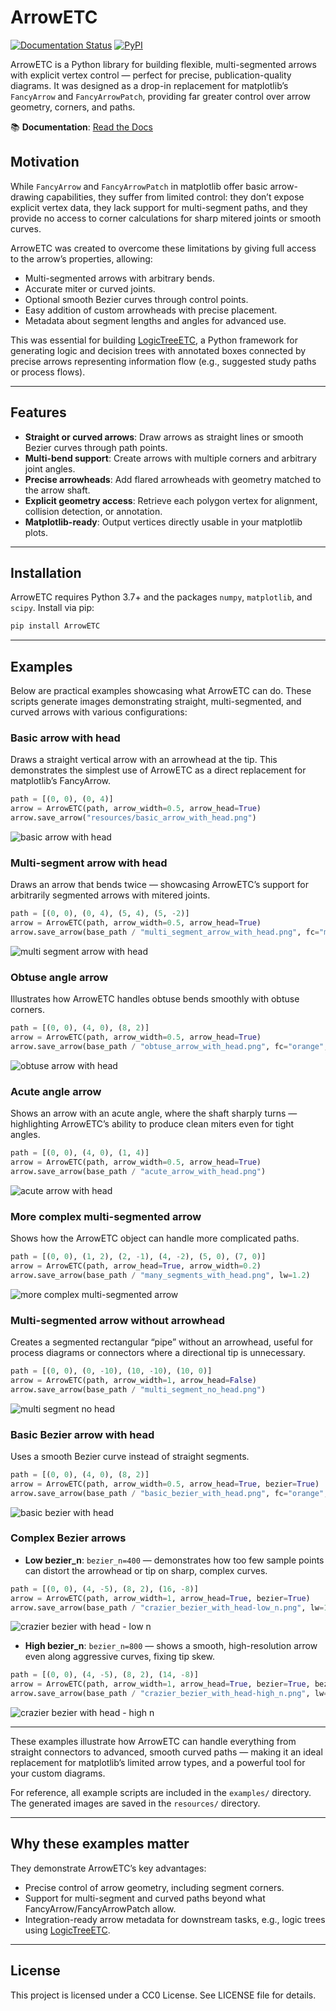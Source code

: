 # ArrowETC

[![Documentation Status](https://readthedocs.org/projects/ArrowETC/badge/?version=latest)](https://arrowetc.readthedocs.io/en/latest/)
[![PyPI](https://img.shields.io/pypi/v/arrowetc.svg)](https://pypi.org/project/arrowetc/)

ArrowETC is a Python library for building flexible, multi-segmented arrows with explicit vertex control — perfect for precise, publication-quality diagrams. It was designed as a drop-in replacement for matplotlib’s `FancyArrow` and `FancyArrowPatch`, providing far greater control over arrow geometry, corners, and paths.

📚 **Documentation**: [Read the Docs](https://yourprojectname.readthedocs.io/en/latest/)

## Motivation

While `FancyArrow` and `FancyArrowPatch` in matplotlib offer basic arrow-drawing capabilities, they suffer from limited control: they don’t expose explicit vertex data, they lack support for multi-segment paths, and they provide no access to corner calculations for sharp mitered joints or smooth curves.

ArrowETC was created to overcome these limitations by giving full access to the arrow’s properties, allowing:
- Multi-segmented arrows with arbitrary bends.
- Accurate miter or curved joints.
- Optional smooth Bezier curves through control points.
- Easy addition of custom arrowheads with precise placement.
- Metadata about segment lengths and angles for advanced use.

This was essential for building [LogicTreeETC](https://github.com/carret1268/LogicTreeETC), a Python framework for generating logic and decision trees with annotated boxes connected by precise arrows representing information flow (e.g., suggested study paths or process flows).

---

## Features

- **Straight or curved arrows**: Draw arrows as straight lines or smooth Bezier curves through path points.
- **Multi-bend support**: Create arrows with multiple corners and arbitrary joint angles.
- **Precise arrowheads**: Add flared arrowheads with geometry matched to the arrow shaft.
- **Explicit geometry access**: Retrieve each polygon vertex for alignment, collision detection, or annotation.
- **Matplotlib-ready**: Output vertices directly usable in your matplotlib plots.

---

## Installation

ArrowETC requires Python 3.7+ and the packages `numpy`, `matplotlib`, and `scipy`. Install via pip:
```bash
pip install ArrowETC
```

---

## Examples

Below are practical examples showcasing what ArrowETC can do. These scripts generate images demonstrating straight, multi-segmented, and curved arrows with various configurations:


### Basic arrow with head

Draws a straight vertical arrow with an arrowhead at the tip. This demonstrates the simplest use of ArrowETC as a direct replacement for matplotlib’s FancyArrow.

```python
path = [(0, 0), (0, 4)]
arrow = ArrowETC(path, arrow_width=0.5, arrow_head=True)
arrow.save_arrow("resources/basic_arrow_with_head.png")
```

![basic arrow with head](./resources/basic_arrow_with_head.png)

### Multi-segment arrow with head

Draws an arrow that bends twice — showcasing ArrowETC’s support for arbitrarily segmented arrows with mitered joints.

```python
path = [(0, 0), (0, 4), (5, 4), (5, -2)]
arrow = ArrowETC(path, arrow_width=0.5, arrow_head=True)
arrow.save_arrow(base_path / "multi_segment_arrow_with_head.png", fc="magenta", lw=1)
```

![multi segment arrow with head](./resources/multi_segment_arrow_with_head.png)

### Obtuse angle arrow

Illustrates how ArrowETC handles obtuse bends smoothly with obtuse corners.

```python
path = [(0, 0), (4, 0), (8, 2)]
arrow = ArrowETC(path, arrow_width=0.5, arrow_head=True)
arrow.save_arrow(base_path / "obtuse_arrow_with_head.png", fc="orange", ec="cyan", lw=1.2)
```

![obtuse arrow with head](./resources/obtuse_arrow_with_head.png)

### Acute angle arrow

Shows an arrow with an acute angle, where the shaft sharply turns — highlighting ArrowETC’s ability to produce clean miters even for tight angles.

```python
path = [(0, 0), (4, 0), (1, 4)]
arrow = ArrowETC(path, arrow_width=0.5, arrow_head=True)
arrow.save_arrow(base_path / "acute_arrow_with_head.png")
```

![acute arrow with head](./resources/acute_arrow_with_head.png)

### More complex multi-segmented arrow

Shows how the ArrowETC object can handle more complicated paths.

```python
path = [(0, 0), (1, 2), (2, -1), (4, -2), (5, 0), (7, 0)]
arrow = ArrowETC(path, arrow_head=True, arrow_width=0.2)
arrow.save_arrow(base_path / "many_segments_with_head.png", lw=1.2)
```

![more complex multi-segmented arrow](./resources/many_segments_with_head.png)

### Multi-segmented arrow without arrowhead

Creates a segmented rectangular “pipe” without an arrowhead, useful for process diagrams or connectors where a directional tip is unnecessary.

```python
path = [(0, 0), (0, -10), (10, -10), (10, 0)]
arrow = ArrowETC(path, arrow_width=1, arrow_head=False)
arrow.save_arrow(base_path / "multi_segment_no_head.png")
```

![multi segment no head](./resources/multi_segment_no_head.png)

### Basic Bezier arrow with head

Uses a smooth Bezier curve instead of straight segments.

```python
path = [(0, 0), (4, 0), (8, 2)]
arrow = ArrowETC(path, arrow_width=0.5, arrow_head=True, bezier=True)
arrow.save_arrow(base_path / "basic_bezier_with_head.png", fc="orange", ec="cyan", lw=1.2)
```

![basic bezier with head](/resources/basic_bezier_with_head.png)

### Complex Bezier arrows

- **Low bezier_n**: `bezier_n=400` — demonstrates how too few sample points can distort the arrowhead or tip on sharp, complex curves.

```python
path = [(0, 0), (4, -5), (8, 2), (16, -8)]
arrow = ArrowETC(path, arrow_width=1, arrow_head=True, bezier=True)
arrow.save_arrow(base_path / "crazier_bezier_with_head-low_n.png", lw=1.2)
```

![crazier bezier with head - low n](./resources/crazier_bezier_with_head-low_n.png)

- **High bezier_n**: `bezier_n=800` — shows a smooth, high-resolution arrow even along aggressive curves, fixing tip skew.

```python
path = [(0, 0), (4, -5), (8, 2), (14, -8)]
arrow = ArrowETC(path, arrow_width=1, arrow_head=True, bezier=True, bezier_n=800)
arrow.save_arrow(base_path / "crazier_bezier_with_head-high_n.png", lw=1.2)
```

![crazier bezier with head - high n](./resources/crazier_bezier_with_head-high_n.png)

---

These examples illustrate how ArrowETC can handle everything from straight connectors to advanced, smooth curved paths — making it an ideal replacement for matplotlib’s limited arrow types, and a powerful tool for your custom diagrams.

For reference, all example scripts are included in the `examples/` directory. The generated images are saved in the `resources/` directory. 

---

## Why these examples matter

They demonstrate ArrowETC’s key advantages:
- Precise control of arrow geometry, including segment corners.
- Support for multi-segment and curved paths beyond what FancyArrow/FancyArrowPatch allow.
- Integration-ready arrow metadata for downstream tasks, e.g., logic trees using [LogicTreeETC](https://github.com/carret1268/LogicTreeETC).

---

## License

This project is licensed under a CC0 License. See LICENSE file for details.
